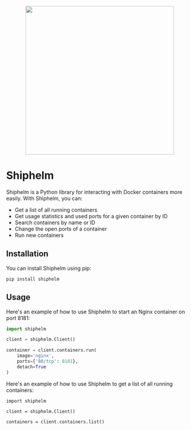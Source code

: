 <p align="center">
<img src="https://user-images.githubusercontent.com/34868944/223447636-3e17dee3-ccdf-44cc-8d42-91378ced6708.png" width="400" />
</p>

# Shiphelm

Shiphelm is a Python library for interacting with Docker containers more easily. With Shiphelm, you can:

- Get a list of all running containers
- Get usage statistics and used ports for a given container by ID
- Search containers by name or ID
- Change the open ports of a container
- Run new containers

## Installation

You can install Shiphelm using pip:

```pip install shiphelm```

## Usage

Here's an example of how to use Shiphelm to start an Nginx container on port 8181:

```python
import shiphelm

client = shiphelm.Client()

container = client.containers.run(
    image='nginx',
    ports={'80/tcp': 8181},
    detach=True
)
```

Here's an example of how to use Shiphelm to get a list of all running containers:

```
import shiphelm

client = shiphelm.Client()

containers = client.containers.list()
```

